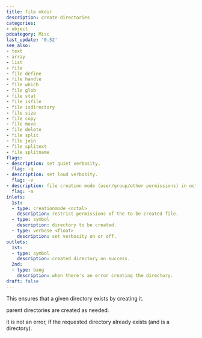 ```yaml
---
title: file mkdir
description: create directories
categories:
- object
pdcategory: Misc
last_update: '0.52'
see_also:
- text
- array
- list
- file
- file define
- file handle
- file which
- file glob
- file stat
- file isfile
- file isdirectory
- file size
- file copy
- file move
- file delete
- file split
- file join
- file splitext
- file splitname
flags:
- description: set quiet verbosity.
  flag: -q
- description: set loud verbosity.
  flag: -v
- description: file creation mode (user/group/other permissions) in octal.
  flag: -m
inlets:
  1st:
  - type: creationmode <octal>
    description: restrict permissions of the to-be-created file.
  - type: symbol
    description: directory to be created.
  - type: verbose <float>
    description: set verbosity on or off.
outlets:
  1st:
  - type: symbol
    description: created directory on success.
  2nd:
  - type: bang
    description: when there's an error creating the directory.
draft: false
---
```

This ensures that a given directory exists by creating it.

parent directories are created as needed.

it is not an error, if the requested directory already exists (and is a directory).
